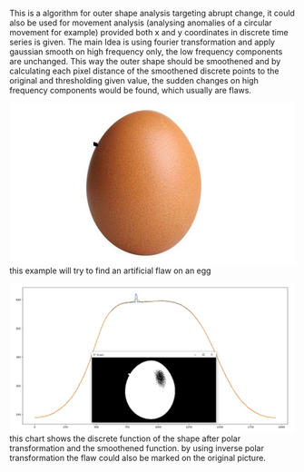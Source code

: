 This is a algorithm for outer shape analysis targeting abrupt change, it could also be used for movement analysis (analysing anomalies of a circular movement for example) provided both x and y coordinates in discrete time series is given.
The main Idea is using fourier transformation and apply gaussian smooth on high frequency only, the low frequency components are unchanged.
This way the outer shape should be smoothened and by calculating each pixel distance of the smoothened discrete points to the original and thresholding given value, the sudden changes on high frequency components would be found, which usually are flaws.

![image](https://github.com/JiayouQin/Python-projects/blob/master/20%20Shape%20Analysis%20with%20FFT(OpenCV)/egg_flawed.jpg)
    this example will try to find an artificial flaw on an egg

![image](https://github.com/JiayouQin/Python-projects/blob/master/20%20Shape%20Analysis%20with%20FFT(OpenCV)/smoothy.png)
    this chart shows the discrete function of the shape after polar transformation and the smoothened function.
    by using inverse polar transformation the flaw could also be marked on the original picture.
